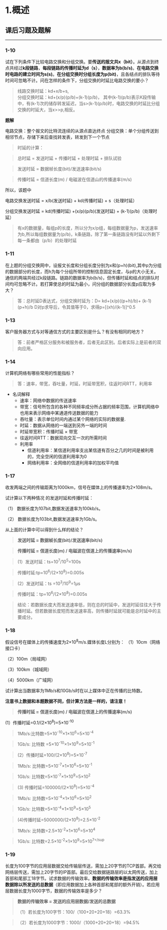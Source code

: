 ﻿# 1.概述

## 课后习题及题解

---

### 1-10
试在下列条件下比较电路交换和分组交换。要**传送的报文共x（bit）**。从源点到终点共经过**k段链路**，**每段链路的传播时延为d（s）**，**数据率为b(b/s)**。**在电路交换时电路的建立时间为s(s)**。**在分组交换时分组长度为p(bit)**，且各结点的排队等待时间可忽略不计。问在怎样的条件下，分组交换的时延比电路交换的要小？ 

> 线路交换时延：kd+x/b+s,  
> 分组交换时延：kd+(x/p)(p/b)+(k-1)(p/b)，
> 其中(k-1)(p/b)表示K段传输中，有(k-1)次的储存转发延迟，当s>(k-1)(p/b)时，电路交换的时延比分组交换的时延大，当x>>p,相反。

**题解**

电路交换：整个报文的比特流连续的从源点直达终点
分组交换：单个分组传送到相邻节点，存储下来后查找转发表，转发到下一个节点

> 时延的计算：

> 总时延 = 发送时延 + 传播时延 + 处理时延 + 排队试验

> 发送时延 = 数据帧长度(bit)/发送速率(bit/s)

> 传播时延 = 信道长度(m) / 电磁波在信道山的传播速率(m/s)

所以，该题中 

电路交换发送时延 = x/b(发送时延) + kd(传播时延) + s（处理时延）

分组交换发送时延 = kd(传播时延) +(x/p)(p/b)(发送时延) + (k-1)(p/b)（处理时延）
> 有x的数据量，每组p的长度，所以分为x/p组，每组数据量为p，发送速率为b,所以每组数据量为(p/b)，k条链路，除了第一条链路没有时延以外剩下每一条都由（p/b）的处理时延

### 1-11
在上题的分组交换网中，设报文长度和分组长度分别为x和(p+h)(bit),其中p为分组的数据部分的长度，而h为每个分组所带的控制信息固定长度，与p的大小无关。通信的两端共经过k段链路。链路的数据率为b(b/s)，但传播时延和结点的排队时间均可忽略不计。若打算使总的时延为最小，问分组的数据部分长度p应取为多大？

> 答：总时延D表达式，分组交换时延为：D= kd+(x/p)((p+h)/b)+ (k-1)(p+h)/b  D对p求导后，令其值等于0，求得p=[(xh)/(k-1)]^0.5 
### 1-13

客户服务器方式与对等通信方式的主要区别是什么？有没有相同的地方？ 

> 答：前者严格区分服务和被服务者，后者无此区别。后者实际上是前者的双向应用。

### 1-14

计算机网络有哪些常用的性能指标？ 

>答：速率，带宽，吞吐量，时延，时延带宽积，往返时间RTT，利用率

- 名词解释
    - 速率：网络中数据的传送速率
    - 带宽：信号所包含的各种不同频率成分所占据的频率范围，计算机网络中也用来表示网络中某通道传送数据的能力
    - 吞吐量：表示单位时间内通过某个网络的实际的数据量.
    - 时延：数据从网络的一端送到另外一端的时间
    - 时延带宽积：传播时延 × 带宽
    - 往返时间RTT：数据双向交互一次的所需时间
    - 利用率
        - 信道利用率：某信道利用率支出某信道有百分之几的时间是被利用的，完全空闲的信道利用率为0
        - 网络利用率：全网络的信道利用率的加权平均值

### 1-17
收发两端之间的传输距离为1000km，信号在媒体上的传播速率为2×108m/s。

试计算以下两种情况 的发送时延和传播时延： 

（1） 数据长度为107bit,数据发送速率为100kb/s。 

（2） 数据长度为103bit,数据发送速率为1Gb/s。

从上面的计算中可以得到什么样的结论？ 


> **发送时延 = 数据帧长度(bit)/发送速率(bit/s)**

> **传播时延 = 信道长度(m) / 电磁波在信道上的传播速率(m/s)**

> (1）发送时延：ts=10<sup>7</sup>/10<sup>5</sup>=100s

> 传播时延:tp=10<sup>6</sup>/(2×10<sup>8</sup>)=0.005s

> (2）发送时延：ts =10<sup>3</sup>/10<sup>9</sup>=1µs

> 传播时延：tp=10<sup>6</sup>/(2×10<sup>8</sup>)=0.005s 

> 结论：若数据长度大而发送速率低，则在总的时延中，发送时延往往大于传播时延。但若数据长度短而发送速率高，则传播时延就可能是总时延中的主要成分。

### 1-18

假设信号在媒体上的传播速度为2×10<sup>8</sup>m/s.媒体长度L分别为：
（1）10cm（网络接口卡）

（2）100m（局域网） 

（3）100km（城域网）

（4）5000km（广域网）  

试计算出当数据率为1Mb/s和10Gb/s时在以上媒体中正在传播的比特数。 

**注意书上数据和本题数据不同，但计算方法是一样的，请注意！**

> **传播时延 = 信道长度(m) / 电磁波在信道上的传播速率(m/s)**
>
(1）传播时延=0.1/(2×10<sup>8</sup>)=5×10<sup>-10 </sup>

>    1Mb/s:比特数=5×10<sup>-10</sup>×1×10<sup>6</sup>=5×10<sup>-4 </sup>

>    1Gb/s: 比特数 =5×10<sup>-10</sup>×1×10<sup>9</sup>=5×10<sup>-1</sup>


> (2）传播时延=100/(2×10<sup>8</sup>)=5×10<sup>-7</sup>

>    1Mb/s: 比特数=5×10<sup>-7</sup>×1×10<sup>6</sup>=5×10<sup>-1</sup>

>    1Gb/s: 比特数=5×10<sup>-7</sup>×1×10<sup>9</sup>=5×10<sup>2</sup>


> (3) 传播时延=100000/(2×10<sup>8</sup>)=5×10<sup>-4</sup>

>    1Mb/s: 比特数=5×10<sup>-4</sup>×1×10<sup>6</sup>=5×10<sup>2</sup>

>   1Gb/s: 比特数=5×10<sup>-4</sup>×1×10<sup>9</sup>=5×10<sup>5 </sup> 
>

> (4)传播时延=5000000/(2×10<sup>8</sup>)=2.5×10<sup>-2</sup>

>   1Mb/s: 比特数=2.5×10<sup>-2</sup>×1×10<sup>6</sup>=5×10<sup>4</sup>

>   1Gb/s: 比特数=2.5×10<sup>-2</sup>×1×10<sup>9</sup>=5×10<sup>7</sup
    

### 1-19
长度为100字节的应用层数据交给传输层传送，需加上20字节的TCP首部。再交给网络层传送，需加上20字节的IP首部。最后交给数据链路层的以太网传送，加上首部和尾部工18字节。试求数据的传输效率。**数据的传输效率是指发送的应用层数据除以所发送的总数据**（即应用数据加上各种首部和尾部的额外开销）。若应用层数据长度为1000字节，数据的传输效率是多少？

> **数据的传输效率 = 发送的应用层数据/发送的总数据**
>
>（1）若长度为100字节：100/（100+20+20+18）=63.3%    

> （2）若长度为1000字节：1000/（1000+20+20+18）=94.5%
 

    
    
    
    

        




